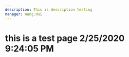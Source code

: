 ```yaml
---
description: This is description testing
manager: Wang.Hui
---
```

# this is a test page 2/25/2020 9:24:05 PM